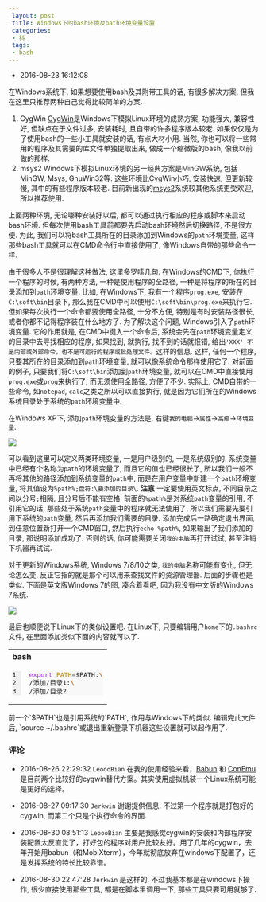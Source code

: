 ```yaml
---
 layout: post
 title: Windows下的bash环境及path环境变量设置
 categories:
 - 科
 tags:
 - bash
---
```


- 2016-08-23 16:12:08

在Windows系统下, 如果想要使用bash及其附带工具的话, 有很多解决方案, 但我在这里只推荐两种自己觉得比较简单的方案.

1. CygWin
	[CygWin](https://www.cygwin.com/)是Windows下模拟Linux环境的成熟方案, 功能强大, 兼容性好, 但缺点在于文件过多, 安装耗时, 且自带的许多程序版本较老. 如果仅仅是为了使用bash的一些小工具就安装的话, 有点大材小用. 当然, 你也可以将一些常用的程序及其需要的库文件单独提取出来, 做成一个缩微版的bash, 像我以前做的那样.
2. msys2
	Windows下模拟Linux环境的另一经典方案是MinGW系统, 包括MinGW, Msys, GnuWin32等. 这些环境比CygWin小巧, 安装快速, 但更新较慢, 其中的有些程序版本较老. 目前新出现的[msys2](https://msys2.github.io/)系统较其他系统更受欢迎, 所以推荐使用.

上面两种环境, 无论哪种安装好以后, 都可以通过执行相应的程序或脚本来启动bash环境. 但每次使用bash工具前都要先启动bash环境然后切换路径, 不是很方便. 为此, 我们可以将bash工具所在的目录添加到Windows的`path`环境变量, 这样那些bash工具就可以在CMD命令行中直接使用了, 像Windows自带的那些命令一样.

由于很多人不是很理解这种做法, 这里多罗嗦几句. 在Windows的CMD下, 你执行一个程序的时候, 有两种方法, 一种是使用程序的全路径, 一种是将程序的所在的目录添加到`path`环境变量. 比如, 在Windows下, 我有一个程序`prog.exe`, 安装在`C:\soft\bin`目录下, 那么我在CMD中可以使用`C:\soft\bin\prog.exe`来执行它. 但如果每次执行一个命令都要使用全路径, 十分不方便, 特别是有时安装路径很长, 或者你都不记得程序装在什么地方了. 为了解决这个问题, Windows引入了`path`环境变量. 它的作用就是, 在CMD中键入一个命令后, 系统会先在`path`环境变量定义的目录中去寻找相应的程序, 如果找到, 就执行, 找不到的话就报错, 给出`'XXX' 不是内部或外部命令，也不是可运行的程序或批处理文件。`这样的信息. 这样, 任何一个程序, 只要其所在的目录添加到`path`环境变量, 就可以像系统命令那样使用它了. 对前面的例子, 只要我们将`C:\soft\bin`添加到`path`环境变量, 就可以在CMD中直接使用`prog.exe`或`prog`来执行了, 而无须使用全路径, 方便了不少. 实际上, CMD自带的一些命令, 如`notepad`, `calc`之类之所以可以直接执行, 就是因为它们所在的Windows系统目录处于系统的`path`环境变量中.

在Windows XP下, 添加`path`环境变量的方法是, 右键`我的电脑`->`属性`->`高级`->`环境变量`.

![](https://jerkwin.github.io/pic/path_xp.png)

可以看到这里可以定义两类环境变量, 一是用户级别的, 一是系统级别的. 系统变量中已经有个名称为`path`的环境变量了, 而且它的值也已经很长了, 所以我们一般不再将其他的路径添加到系统变量的`path`中, 而是在用户变量中新建一个`path`环境变量, 将其值设为`%path%;盘符:\要添加的目录\`. __注意__ 一定要使用英文标点, 不同目录之间以分号`;`相隔, 且分号后不能有空格. 前面的`%path%`是对系统`path`变量的引用, 不引用它的话, 那些处于系统`path`变量中的程序就无法使用了, 所以我们需要先要引用下系统的`path`变量, 然后再添加我们需要的目录. 添加完成后一路确定退出界面, 到任意位置新打开一个CMD窗口, 然后执行`echo %path%`, 如果输出了我们添加的目录, 那说明添加成功了. 否则的话, 你可能需要关闭`我的电脑`再打开试试, 甚至注销下机器再试试.

对于更新的Windows系统, Windows 7/8/10之类, `我的电脑`名称可能有变化, 但无论怎么变, 反正它指的就是那个可以用来查找文件的资源管理器. 后面的步骤也是类似. 下面是英文版Windows 7的图, 凑合着看吧, 因为我没有中文版的Windows 7系统.

![](https://jerkwin.github.io/pic/path_win7.png)

最后也顺便说下Linux下的类似设置吧. 在Linux下, 只要编辑用户`home`下的`.bashrc`文件, 在里面添加类似下面的内容就可以了.

<table class="highlighttable"><th colspan="2" style="text-align:left">bash</th><tr><td><div class="linenodiv" style="background-color: #f0f0f0; padding-right: 10px"><pre style="line-height: 125%">1
2
3</pre></div></td><td class="code"><div class="highlight" style="background: #f8f8f8"><pre style="line-height: 125%"><span style="color: #AA22FF">export</span> <span style="color: #B8860B">PATH</span><span style="color: #666666">=</span>$PATH:<span style="color: #BB6622; font-weight: bold">\</span>
/添加/目录1:<span style="color: #BB6622; font-weight: bold">\</span>
/添加/目录2
</pre></div>
</td></tr></table>
前一个`$PATH`也是引用系统的`PATH`, 作用与Windows下的类似. 编辑完此文件后, `source ~/.bashrc`或退出重新登录下机器这些设置就可以起作用了.

### 评论

- 2016-08-26 22:29:32 `LeoooBian` 在我的使用经验来看，[Babun](http://babun.github.io/) 和 [ConEmu](https://conemu.github.io/) 是目前两个比较好的cygwin替代方案。其实使用虚拟机装一个Linux系统可能是更好的选择。

- 2016-08-27 09:17:30 `Jerkwin` 谢谢提供信息. 不过第一个程序就是打包好的cygwin, 而第二个只是个执行命令的界面.

- 2016-08-30 08:51:13 `LeoooBian` 主要是我感觉cygwin的安装和内部程序安装配置太反直觉了，打好包的程序对用户比较友好。用了几年的cygwin，去年开始用babun（和MobiXterm），今年就彻底放弃在windows下配置了，还是发挥系统的特长比较靠谱。

- 2016-08-30 22:47:28 `Jerkwin` 是这样的. 不过我基本都是在windows下操作, 很少直接使用那些工具, 都是在脚本里调用一下, 那些工具只要可用就够了.
